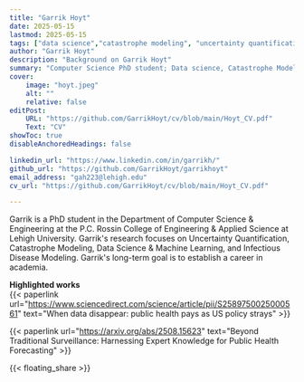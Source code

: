 ```yaml
---
title: "Garrik Hoyt"
date: 2025-05-15
lastmod: 2025-05-15
tags: ["data science","catastrophe modeling", "uncertainty quantification", "machine learning", "infectious diseases"]
author: "Garrik Hoyt"
description: "Background on Garrik Hoyt" 
summary: "Computer Science PhD student; Data science, Catastrophe Modeling, Machine Learning, Uncertainty Quantification, Infectious Disease Modeling"
cover:
    image: "hoyt.jpeg"
    alt: ""
    relative: false
editPost:
    URL: "https://github.com/GarrikHoyt/cv/blob/main/Hoyt_CV.pdf"
    Text: "CV"
showToc: true
disableAnchoredHeadings: false

linkedin_url: "https://www.linkedin.com/in/garrikh/"
github_url: "https://github.com/GarrikHoyt/garrikhoyt"
email_address: "gah223@lehigh.edu"
cv_url: "https://github.com/GarrikHoyt/cv/blob/main/Hoyt_CV.pdf"

---
```


Garrik is a PhD student in the Department of Computer Science & Engineering at the P.C. Rossin College of Engineering & Applied Science at Lehigh University.
Garrik's research focuses on Uncertainty Quantification, Catastrophe Modeling, Data Science & Machine Learning, and Infectious Disease Modeling.
Garrik's long-term goal is to establish a career in academia.

**Highlighted works**   
{{< paperlink url="https://www.sciencedirect.com/science/article/pii/S2589750025000561" text="When data disappear: public health pays as US policy strays" >}}

{{< paperlink url="https://arxiv.org/abs/2508.15623" text="Beyond Traditional Surveillance: Harnessing Expert Knowledge for Public Health Forecasting" >}}


{{< floating_share >}} 

